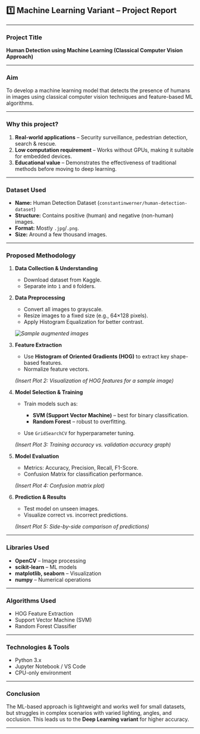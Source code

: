 ## **1️⃣ Machine Learning Variant – Project Report**

---

### **Project Title**

**Human Detection using Machine Learning (Classical Computer Vision Approach)**

---

### **Aim**

To develop a machine learning model that detects the presence of humans in images using classical computer vision techniques and feature-based ML algorithms.

---

### **Why this project?**

1. **Real-world applications** – Security surveillance, pedestrian detection, search & rescue.
2. **Low computation requirement** – Works without GPUs, making it suitable for embedded devices.
3. **Educational value** – Demonstrates the effectiveness of traditional methods before moving to deep learning.

---

### **Dataset Used**

* **Name:** Human Detection Dataset (`constantinwerner/human-detection-dataset`)
* **Structure:** Contains positive (human) and negative (non-human) images.
* **Format:** Mostly `.jpg`/`.png`.
* **Size:** Around a few thousand images.

---

### **Proposed Methodology**

1. **Data Collection & Understanding**

   * Download dataset from Kaggle.
   * Separate into `1` and `0` folders.

2. **Data Preprocessing**

   * Convert all images to grayscale.
   * Resize images to a fixed size (e.g., 64×128 pixels).
   * Apply Histogram Equalization for better contrast.

   *![Sample augmented images]('Output/m1.png')*

3. **Feature Extraction**

   * Use **Histogram of Oriented Gradients (HOG)** to extract key shape-based features.
   * Normalize feature vectors.

   *(Insert Plot 2: Visualization of HOG features for a sample image)*

4. **Model Selection & Training**

   * Train models such as:

     * **SVM (Support Vector Machine)** – best for binary classification.
     * **Random Forest** – robust to overfitting.
   * Use `GridSearchCV` for hyperparameter tuning.

   *(Insert Plot 3: Training accuracy vs. validation accuracy graph)*

5. **Model Evaluation**

   * Metrics: Accuracy, Precision, Recall, F1-Score.
   * Confusion Matrix for classification performance.

   *(Insert Plot 4: Confusion matrix plot)*

6. **Prediction & Results**

   * Test model on unseen images.
   * Visualize correct vs. incorrect predictions.

   *(Insert Plot 5: Side-by-side comparison of predictions)*

---

### **Libraries Used**

* **OpenCV** – Image processing
* **scikit-learn** – ML models
* **matplotlib, seaborn** – Visualization
* **numpy** – Numerical operations

---

### **Algorithms Used**

* HOG Feature Extraction
* Support Vector Machine (SVM)
* Random Forest Classifier

---

### **Technologies & Tools**

* Python 3.x
* Jupyter Notebook / VS Code
* CPU-only environment

---

### **Conclusion**

The ML-based approach is lightweight and works well for small datasets, but struggles in complex scenarios with varied lighting, angles, and occlusion. This leads us to the **Deep Learning variant** for higher accuracy.

---
